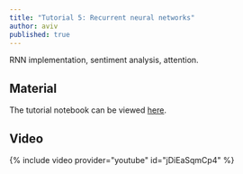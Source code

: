 ```yaml
---
title: "Tutorial 5: Recurrent neural networks"
author: aviv
published: true
---
```


RNN implementation, sentiment analysis, attention.

## Material

The tutorial notebook can be viewed [here](https://nbviewer.jupyter.org/github/vistalab-technion/cs236605-tutorials/blob/master/tutorial5/tutorial5-RNNs.ipynb).

## Video

{% include video provider="youtube" id="jDiEaSqmCp4" %}

